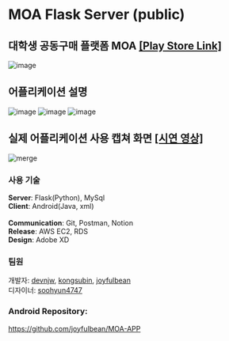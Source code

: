 # MOA Flask Server (public)
## 대학생 공동구매 플랫폼 MOA [[Play Store Link]](https://play.google.com/store/apps/details?id=com.hgu.moa)

![image](https://user-images.githubusercontent.com/48133047/117578025-5a320300-b127-11eb-9d6a-43b957e17d7b.png)

## 어플리케이션 설명
![image](https://user-images.githubusercontent.com/48133047/129561417-ff72ced0-7c52-425a-98e6-c5dea6c07b57.png)
![image](https://user-images.githubusercontent.com/48133047/129561433-5a63e81f-a5eb-4b0d-ab37-52f2f729cb71.png)
![image](https://user-images.githubusercontent.com/48133047/129561455-7d32978a-d1d4-4192-b757-7c90fb511850.png)


## 실제 어플리케이션 사용 캡쳐 화면 [[시연 영상]](https://youtu.be/GZlHQH7zFuM)

![merge](https://user-images.githubusercontent.com/48133047/116819269-555ed380-abaa-11eb-881c-f8a4e68fbe0e.png)

### 사용 기술

**Server**: Flask(Python), MySql<br>
**Client**: Android(Java, xml)<br>
<br>
**Communication**: Git, Postman, Notion<br>
**Release**: AWS EC2, RDS<br>
**Design**: Adobe XD<br>

### 팀원

개발자: [devnjw](https://github.com/devnjw), [kongsubin](https://github.com/kongsubin), [joyfulbean](https://github.com/joyfulbean)<br>
디자이너: [soohyun4747](https://github.com/soohyun4747)

### Android Repository:
https://github.com/joyfulbean/MOA-APP
